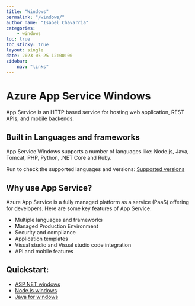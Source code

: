 ```yaml
---
title: "Windows"
permalink: "/windows/"
author_name: "Isabel Chavarria"
categories:
    - windows 
toc: true
toc_sticky: true
layout: single
date: 2023-05-25 12:00:00
sidebar: 
    nav: "links"
---
```



# Azure App Service Windows

App Service is an HTTP based service for hosting web application, REST APIs, and mobile backends.


## Built in Languages and frameworks

App Service Windows supports a number of languages like: Node.js, Java, Tomcat, PHP, Python, .NET Core and Ruby. 

Run to check the supported languages and versions:
[Supported versions](https://learn.microsoft.com/en-us/cli/azure/webapp?view=azure-cli-latest#az-webapp-list-runtimes)


## Why use App Service? 

Azure App Service is a fully managed platform as a service (PaaS) offering for developers. Here are some key features of App Service:

- Multiple languages and frameworks 
- Managed Production Environment 
- Security and compliance
- Application templates
- Visual studio and  Visual studio code integration
- API and mobile features


## Quickstart:

- [ASP NET windows](https://learn.microsoft.com/en-us/azure/app-service/quickstart-dotnetcore?tabs=netframework48&pivots=development-environment-vs)
- [Node.js windows](https://learn.microsoft.com/en-us/azure/app-service/quickstart-nodejs?pivots=development-environment-vscode&tabs=windows)
- [Java for windows](https://learn.microsoft.com/en-us/azure/app-service/quickstart-java?pivots=platform-windows-development-environment-azure-portal&tabs=javase)